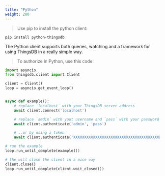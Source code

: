 ```yaml
---
title: "Python"
weight: 200
---
```


> Use pip to install the python client:

```
pip install python-thingsdb
```

The Python client supports both queries, watching and a framework for using ThingsDB in a really simple way.

> To authorize in Python, use this code:

```python
import asyncio
from thingsdb.client import Client

client = Client()
loop = asyncio.get_event_loop()


async def example():
    # replace `localhost` with your ThingsDB server address
    await client.connect('localhost')

    # replace `amdin` with yout username and `pass` with your password
    await client.authenticate('admin', 'pass')

    # ..or by using a token
    await client.authenticate('XXXXXXXXXXXXXXXXXXXXXXXXXXXXXXXXXXXXXXXX')

# run the example
loop.run_until_complete(example())

# the will close the client in a nice way
client.close()
loop.run_until_complete(client.wait_closed())
```
